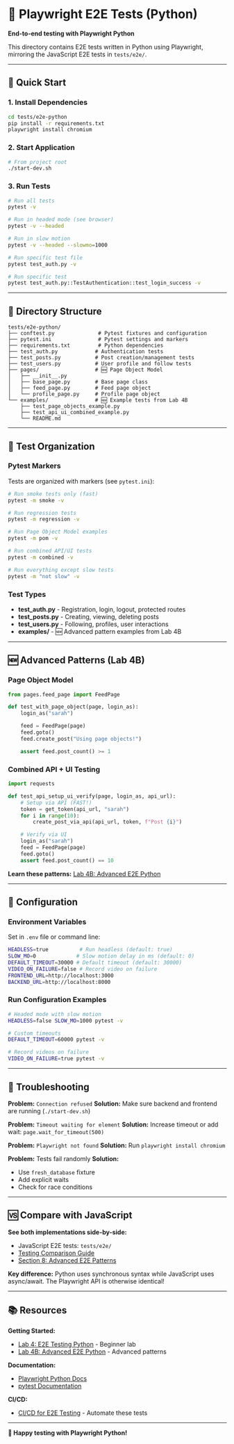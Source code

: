 # 🐍 Playwright E2E Tests (Python)

**End-to-end testing with Playwright Python**

This directory contains E2E tests written in Python using Playwright, mirroring the JavaScript E2E tests in `tests/e2e/`.

---

## 🚀 Quick Start

### 1. Install Dependencies

```bash
cd tests/e2e-python
pip install -r requirements.txt
playwright install chromium
```

### 2. Start Application

```bash
# From project root
./start-dev.sh
```

### 3. Run Tests

```bash
# Run all tests
pytest -v

# Run in headed mode (see browser)
pytest -v --headed

# Run in slow motion
pytest -v --headed --slowmo=1000

# Run specific test file
pytest test_auth.py -v

# Run specific test
pytest test_auth.py::TestAuthentication::test_login_success -v
```

---

## 📁 Directory Structure

```
tests/e2e-python/
├── conftest.py              # Pytest fixtures and configuration
├── pytest.ini               # Pytest settings and markers
├── requirements.txt         # Python dependencies
├── test_auth.py            # Authentication tests
├── test_posts.py           # Post creation/management tests
├── test_users.py           # User profile and follow tests
├── pages/                  # 🆕 Page Object Model
│   ├── __init__.py
│   ├── base_page.py        # Base page class
│   ├── feed_page.py        # Feed page object
│   └── profile_page.py     # Profile page object
└── examples/               # 🆕 Example tests from Lab 4B
    ├── test_page_objects_example.py
    ├── test_api_ui_combined_example.py
    └── README.md
```

---

## 🎯 Test Organization

### Pytest Markers

Tests are organized with markers (see `pytest.ini`):

```bash
# Run smoke tests only (fast)
pytest -m smoke -v

# Run regression tests
pytest -m regression -v

# Run Page Object Model examples
pytest -m pom -v

# Run combined API/UI tests
pytest -m combined -v

# Run everything except slow tests
pytest -m "not slow" -v
```

### Test Types

- **test_auth.py** - Registration, login, logout, protected routes
- **test_posts.py** - Creating, viewing, deleting posts
- **test_users.py** - Following, profiles, user interactions
- **examples/** - 🆕 Advanced pattern examples from Lab 4B

---

## 🆕 Advanced Patterns (Lab 4B)

### Page Object Model

```python
from pages.feed_page import FeedPage

def test_with_page_object(page, login_as):
    login_as("sarah")

    feed = FeedPage(page)
    feed.goto()
    feed.create_post("Using page objects!")

    assert feed.post_count() >= 1
```

### Combined API + UI Testing

```python
import requests

def test_api_setup_ui_verify(page, login_as, api_url):
    # Setup via API (FAST!)
    token = get_token(api_url, "sarah")
    for i in range(10):
        create_post_via_api(api_url, token, f"Post {i}")

    # Verify via UI
    login_as("sarah")
    feed = FeedPage(page)
    feed.goto()
    assert feed.post_count() == 10
```

**Learn these patterns:** [Lab 4B: Advanced E2E Python](../../labs/LAB_04B_Advanced_E2E_Python.md)

---

## 🔧 Configuration

### Environment Variables

Set in `.env` file or command line:

```bash
HEADLESS=true          # Run headless (default: true)
SLOW_MO=0             # Slow motion delay in ms (default: 0)
DEFAULT_TIMEOUT=30000 # Default timeout (default: 30000)
VIDEO_ON_FAILURE=false # Record video on failure
FRONTEND_URL=http://localhost:3000
BACKEND_URL=http://localhost:8000
```

### Run Configuration Examples

```bash
# Headed mode with slow motion
HEADLESS=false SLOW_MO=1000 pytest -v

# Custom timeouts
DEFAULT_TIMEOUT=60000 pytest -v

# Record videos on failure
VIDEO_ON_FAILURE=true pytest -v
```

---

## 🐛 Troubleshooting

**Problem:** `Connection refused`
**Solution:** Make sure backend and frontend are running (`./start-dev.sh`)

**Problem:** `Timeout waiting for element`
**Solution:** Increase timeout or add wait: `page.wait_for_timeout(500)`

**Problem:** `Playwright not found`
**Solution:** Run `playwright install chromium`

**Problem:** Tests fail randomly
**Solution:**
- Use `fresh_database` fixture
- Add explicit waits
- Check for race conditions

---

## 🆚 Compare with JavaScript

**See both implementations side-by-side:**

- JavaScript E2E tests: `tests/e2e/`
- [Testing Comparison Guide](../../docs/guides/TESTING_COMPARISON_PYTHON_JS.md)
- [Section 8: Advanced E2E Patterns](../../docs/course/SECTION_08_ADVANCED_E2E_PATTERNS.md)

**Key difference:** Python uses synchronous syntax while JavaScript uses async/await. The Playwright API is otherwise identical!

---

## 📚 Resources

**Getting Started:**
- [Lab 4: E2E Testing Python](../../labs/LAB_04_E2E_Testing_Python.md) - Beginner lab
- [Lab 4B: Advanced E2E Python](../../labs/LAB_04B_Advanced_E2E_Python.md) - Advanced patterns

**Documentation:**
- [Playwright Python Docs](https://playwright.dev/python/)
- [pytest Documentation](https://docs.pytest.org/)

**CI/CD:**
- [CI/CD for E2E Testing](../../docs/course/CI_CD_E2E_TESTING.md) - Automate these tests

---

**🎉 Happy testing with Playwright Python!**
